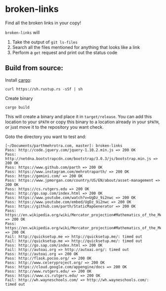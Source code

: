 # broken-links

Find all the broken links in your copy!

`broken-links` will 

1. Take the output of `git ls-files` 
2. Search all the files mentioned for anything that looks like a link
3. Perform a `get` request and print out the status code

## Build from source:

Install [cargo](https://doc.rust-lang.org/cargo/getting-started/installation.html):

```
curl https://sh.rustup.rs -sSf | sh
```

Create binary

```
cargo build
```

This will create a binary and place it in `target/release`. You can add this location to your `$PATH` or copy this binary to a location already in your `$PATH`, or just move it to the repository you want check.

Goto the directory you want to test and:

```
[~/Documents/parthmehrotra.com, master]: broken-links
Pass: http://code.jquery.com/jquery-1.10.2.min.js => 200 OK
Pass: http://netdna.bootstrapcdn.com/bootstrap/3.0.3/js/bootstrap.min.js => 200 OK
Pass: https://www.github.com/parth => 200 OK
Pass: https://www.instagram.com/mehrotraparth/ => 200 OK
Pass: https://gemini.com/ => 200 OK
Pass: https://www.jpmorgan.com/country/US/EN/about/asset-management => 200 OK
Pass: https://cs.rutgers.edu => 200 OK
Pass: http://go.sap.com/index.html => 200 OK
Pass: https://www.youtube.com/watch?v=UgDz_9i2nwc => 200 OK
Pass: https://www.youtube.com/embed/UgDz_9i2nwc => 200 OK
Pass: https://github.com/parth/StaticMapGenerator => 200 OK
Pass: https://en.wikipedia.org/wiki/Mercator_projection#Mathematics_of_the_Mercator_projection => 200 OK
Pass: https://en.wikipedia.org/wiki/Mercator_projection#Mathematics_of_the_Mercator_projection => 200 OK
Fail: http://quicksetup.me => http://quicksetup.me/: timed out
Fail: http://quicksetup.me => http://quicksetup.me/: timed out
Pass: http://go.sap.com/index.html => 200 OK
Fail: http://autoai.org => http://autoai.org/: timed out
Pass: http://autoai.org => 200 OK
Pass: http://flask.pocoo.org/ => 200 OK
Pass: http://www.celeryproject.org/ => 200 OK
Pass: https://cloud.google.com/appengine/docs => 200 OK
Pass: http://www.rutgers.edu/ => 200 OK
Pass: https://www.cs.rutgers.edu/ => 200 OK
Fail: http://wh.wayneschools.com/ => http://wh.wayneschools.com/: timed out
```
